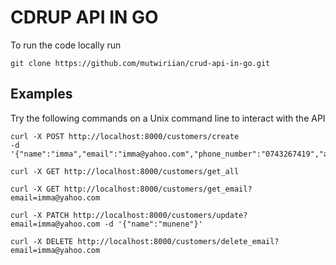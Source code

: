 # CDRUP API IN GO
To run the code locally run
```
git clone https://github.com/mutwiriian/crud-api-in-go.git
```

## Examples 
Try the following commands on a Unix command line to interact with the API
```
curl -X POST http://localhost:8000/customers/create 
-d '{"name":"imma","email":"imma@yahoo.com","phone_number":"0743267419","address":"Nairobi"}'
```

```
curl -X GET http://localhost:8000/customers/get_all
```

```
curl -X GET http://localhost:8000/customers/get_email?email=imma@yahoo.com
```

```
curl -X PATCH http://localhost:8000/customers/update?email=imma@yahoo.com -d '{"name":"munene"}'
```

```
curl -X DELETE http://localhost:8000/customers/delete_email?email=imma@yahoo.com
```
